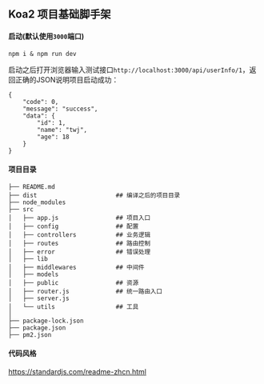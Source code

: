 ## Koa2 项目基础脚手架

#### 启动(默认使用`3000`端口)

```
npm i & npm run dev
```

启动之后打开浏览器输入测试接口`http://localhost:3000/api/userInfo/1`，返回正确的JSON说明项目启动成功：

```
{
    "code": 0,
    "message": "success",
    "data": {
        "id": 1,
        "name": "twj",
        "age": 18
    }
}
```

#### 项目目录

```
├── README.md
├── dist                      ## 编译之后的项目目录 
├── node_modules         
├── src
│   ├── app.js                ## 项目入口
│   ├── config                ## 配置  
│   ├── controllers           ## 业务逻辑   
│   ├── routes                ## 路由控制   
│   ├── error                 ## 错误处理
│   ├── lib     
│   ├── middlewares           ## 中间件
│   ├── models                  
│   ├── public                ## 资源
│   ├── router.js             ## 统一路由入口
│   ├── server.js
│   └── utils                 ## 工具
│
├── package-lock.json         
├── package.json              
├── pm2.json     

```

#### 代码风格

https://standardjs.com/readme-zhcn.html